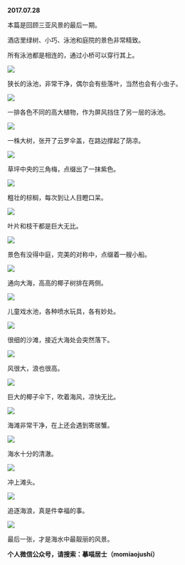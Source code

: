 
          
            
**2017.07.28**

本篇是回顾三亚风景的最后一期。

酒店里绿树、小巧、泳池和庭院的景色非常精致。

所有泳池都是相连的，通过小桥可以穿行其上。




![](img/51001-da669122a4e2d05a.jpg)




狭长的泳池，非常干净，偶尔会有些落叶，当然也会有小虫子。




![](img/51001-82ee2903c10fe23f.jpg)




一排各色不同的高大植物，作为屏风挡住了另一层的泳池。




![](img/51001-d08c95f515f9f01e.jpg)




一株大树，张开了云罗伞盖，在路边撑起了荫凉。




![](img/51001-ed53cbe4b9025279.jpg)




草坪中央的三角梅，点缀出了一抹紫色。




![](img/51001-be32e9b8cab2e1b8.jpg)




粗壮的棕榈，每次到让人目瞪口呆。




![](img/51001-0462f22d1a6a0ff4.jpg)




叶片和枝干都是巨大无比。




![](img/51001-7ab913b4fe15c506.jpg)




景色有没得中庭，完美的对称中，点缀着一艘小船。




![](img/51001-009e699f6301dbae.jpg)




通向大海，高高的椰子树排在两侧。




![](img/51001-22fdf86ef4c9a387.jpg)




儿童戏水池，各种喷水玩具，各有妙处。




![](img/51001-4a7a21f49bffb315.jpg)




很细的沙滩，接近大海处会突然落下。




![](img/51001-9de69094663e5d96.jpg)




风很大，浪也很高。




![](img/51001-116e9849734bd209.jpg)




巨大的椰子伞下，吹着海风，凉快无比。




![](img/51001-701e33399a4c142b.jpg)




海滩非常干净，在上还会遇到寄居蟹。




![](img/51001-62119b2b6d311ec3.jpg)




海水十分的清澈。




![](img/51001-96dca92cb9c24638.jpg)




冲上滩头。




![](img/51001-8d592c45d7f78019.jpg)




追逐海浪，真是件幸福的事。




![](img/51001-36a4df2be34b0f44.jpg)




最后一张，才是海水中最靓丽的风景。


**个人微信公众号，请搜索：摹喵居士（momiaojushi）**

          
        